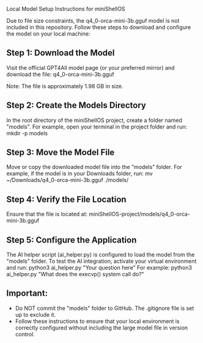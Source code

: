 Local Model Setup Instructions for miniShellOS

Due to file size constraints, the q4_0-orca-mini-3b.gguf model is not included in this repository.
Follow these steps to download and configure the model on your local machine:

Step 1: Download the Model
---------------------------------
Visit the official GPT4All model page (or your preferred mirror) and download the file:
    q4_0-orca-mini-3b.gguf

Note: The file is approximately 1.98 GB in size.

Step 2: Create the Models Directory
---------------------------------
In the root directory of the miniShellOS project, create a folder named "models".
For example, open your terminal in the project folder and run:
    mkdir -p models

Step 3: Move the Model File
---------------------------------
Move or copy the downloaded model file into the "models" folder.
For example, if the model is in your Downloads folder, run:
    mv ~/Downloads/q4_0-orca-mini-3b.gguf ./models/

Step 4: Verify the File Location
---------------------------------
Ensure that the file is located at:
    miniShellOS-project/models/q4_0-orca-mini-3b.gguf

Step 5: Configure the Application
---------------------------------
The AI helper script (ai_helper.py) is configured to load the model from the "models" folder.
To test the AI integration, activate your virtual environment and run:
    python3 ai_helper.py "Your question here"
For example:
    python3 ai_helper.py "What does the execvp() system call do?"

Important:
---------------------------------
- Do NOT commit the "models" folder to GitHub. The .gitignore file is set up to exclude it.
- Follow these instructions to ensure that your local environment is correctly configured 
  without including the large model file in version control.

